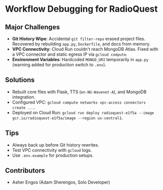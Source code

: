 # Workflow Debugging for RadioQuest

## Major Challenges
- **Git History Wipe**: Accidental `git filter-repo` erased project files. Recovered by rebuilding `app.py`, `Dockerfile`, and docs from memory.
- **VPC Connectivity**: Cloud Run couldn't reach MongoDB Atlas. Fixed with a VPC connector and static egress IP via `gcloud compute`.
- **Environment Variables**: Hardcoded `MONGO_URI` temporarily in `app.py` (warning added for production switch to `.env`).

## Solutions
- Rebuilt core files with Flask, TTS (`en-NG-Wavenet-A`), and MongoDB integration.
- Configured VPC: `gcloud compute networks vpc-access connectors create ...`.
- Deployed on Cloud Run: `gcloud run deploy radioquest-e1f5a --image gcr.io/radioquest-e1f5a/image --region us-central1`.

## Tips
- Always back up before Git history rewrites.
- Test VPC connectivity with `gcloud` logs.
- Use `.env.example` for production setups.

## Contributors
- Asher Engos (Adam Sherengos, Solo Developer) 